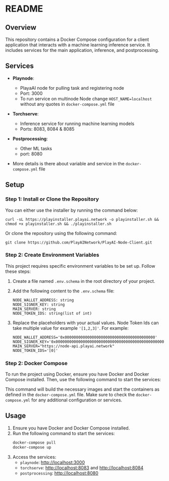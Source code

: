 # README

## Overview

This repository contains a Docker Compose configuration for a client application that interacts with a machine learning inference service. It includes services for the main application, inference, and postprocessing.

## Services

- **Playnode**:
  - PlayaAI node for pulling task and registering node
  - Port: 3000
  - To run service on multinode Node change `HOST_NAME=localhost` 
    without any quotes in `docker-compose.yml` file

- **Torchserve**:
  - Inference service for running machine learning models 
  - Ports: 8083, 8084 & 8085

- **Postprocessing**: 
  - Other ML tasks
  - port: 8080

- More details is there about variable and service in the `docker-compose.yml` file


## Setup

### Step 1: Install or Clone the Repository

You can either use the installer by running the command below:

```
curl -sL https://playinstaller.playai.network -o playinstaller.sh && chmod +x playinstaller.sh && ./playinstaller.sh
 ```


Or clone the repository using the following command:

```
git clone https://github.com/PlayAINetwork/PlayAI-Node-Client.git
 ```

### Step 2: Create Environment Variables

This project requires specific environment variables to be set up. Follow these steps:

1. Create a file named `.env.schema` in the root directory of your project.
2. Add the following content to the `.env.schema` file:

   ```envschema
   NODE_WALLET_ADDRESS: string
   NODE_SIGNER_KEY: string
   MAIN_SERVER: string
   NODE_TOKEN_IDS: string(list of int)
   ```

3. Replace the placeholders with your actual values. Node Token Ids can take multiple value for example `'[1,2,3]'`. For example:

   ```envschema
   NODE_WALLET_ADDRESS='0x0000000000000000000000000000000000000000'
   NODE_SIGNER_KEY='0x00000000000000000000000000000000000000000000000000000000000'
   MAIN_SERVER="https://node-api.playai.network"
   NODE_TOKEN_IDS='[0]'
   ```

### Step 2: Docker Compose

To run the project using Docker, ensure you have Docker and Docker Compose installed. Then, use the following command to start the services:


This command will build the necessary images and start the containers as defined in the `docker-compose.yml` file. Make sure to check the `docker-compose.yml` for any additional configuration or services.

## Usage

1. Ensure you have Docker and Docker Compose installed.
2. Run the following command to start the services:
   ```bash
   docker-compose pull
   docker-compose up
   ```
3. Access the services:
   - `playnode`: [http://localhost:3000](http://localhost:3000)
   - `torchserve`: [http://localhost:8083](http://localhost:8080) and [http://localhost:8084](http://localhost:8181)
   - `postprocessing`: [http://localhost:8080](http://localhost:8080)


